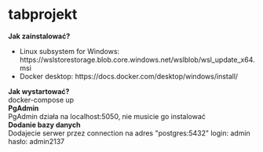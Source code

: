 # tabprojekt
<b>Jak zainstalować?</b><br>
  <ul>
      <li>Linux subsystem for Windows: https://wslstorestorage.blob.core.windows.net/wslblob/wsl_update_x64.msi</li>
      <li>Docker desktop: https://docs.docker.com/desktop/windows/install/</li>
  </ul>
<b>Jak wystartować?</b><br>
  docker-compose up<br>
<b>PgAdmin</b><br>
  PgAdmin działa na localhost:5050, nie musicie go instalować<br>
<b>Dodanie bazy danych</b><br>
  Dodajecie serwer przez connection na adres "postgres:5432" login: admin hasło: admin2137

